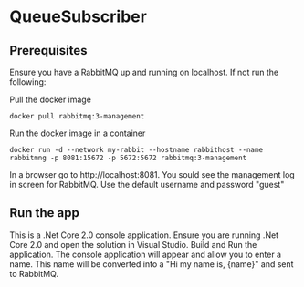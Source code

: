 # QueueSubscriber

## Prerequisites
Ensure you have a RabbitMQ up and running on localhost. If not run the following:

Pull the docker image

`docker pull rabbitmq:3-management`

Run the docker image in a container

`docker run -d --network my-rabbit --hostname rabbithost --name rabbitmng -p 8081:15672 -p 5672:5672 rabbitmq:3-management`

In a browser go to http://localhost:8081. You sould see the management log in screen for RabbitMQ. Use the default username and password "guest"

## Run the app
This is a .Net Core 2.0 console application. Ensure you are running .Net Core 2.0 and open the solution in Visual Studio. Build and Run the application. The console application will appear and allow you to enter a name. This name will be converted into a "Hi my name is, {name}" and sent to RabbitMQ.
